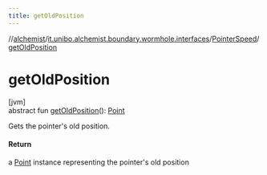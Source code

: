 ```yaml
---
title: getOldPosition
---
```

//[alchemist](../../../index.html)/[it.unibo.alchemist.boundary.wormhole.interfaces](../index.html)/[PointerSpeed](index.html)/[getOldPosition](get-old-position.html)



# getOldPosition



[jvm]\
abstract fun [getOldPosition](get-old-position.html)(): [Point](https://docs.oracle.com/javase/8/docs/api/java/awt/Point.html)



Gets the pointer's old position.



#### Return



a [Point](https://docs.oracle.com/javase/8/docs/api/java/awt/Point.html) instance representing the pointer's old position





